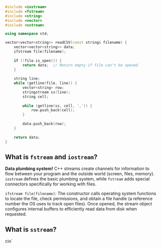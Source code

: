 
```cpp
#include <iostream>
#include <fstream>
#include <string>
#include <vector>
#include <sstream>

using namespace std;

vector<vector<string>> readCSV(const string& filename) {
    vector<vector<string>> data;
    ifstream file(filename);
    
    if (!file.is_open()) {
        return data;  // Return empty if file can't be opened
    }
    
    string line;
    while (getline(file, line)) {
        vector<string> row;
        stringstream ss(line);
        string cell;
        
        while (getline(ss, cell, ',')) {
            row.push_back(cell);
        }
        
        data.push_back(row);
    }
    
    return data;
}
```

## What is `fstream` and `iostream`?

**Data plumbing system!** C++ streams create channels for information to flow between your program and the outside world (screen, files, memory). `iostream` defines the basic plumbing system, while `fstream` adds special connectors specifically for working with files.

`ifstream file(filename)`: The constructor calls operating system functions to locate the file, check permissions, and obtain a file handle (a reference number the OS uses to track open files). Once opened, the stream object configures internal buffers to efficiently read data from disk when requested.

## What is `sstream`?
cio`
